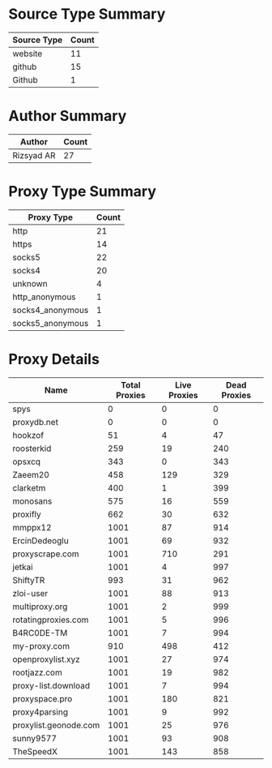 # Source Type Summary

| Source Type | Count |
|-------------|-------|
| website | 11 |
| github | 15 |
| Github | 1 |


# Author Summary

| Author | Count |
|--------|-------|
| Rizsyad AR | 27 |


# Proxy Type Summary

| Proxy Type | Count |
|------------|-------|
| http | 21 |
| https | 14 |
| socks5 | 22 |
| socks4 | 20 |
| unknown | 4 |
| http_anonymous | 1 |
| socks4_anonymous | 1 |
| socks5_anonymous | 1 |


# Proxy Details

| Name | Total Proxies | Live Proxies | Dead Proxies |
|------|---------------|--------------|---------------|
| spys | 0 | 0 | 0 |
| proxydb.net | 0 | 0 | 0 |
| hookzof | 51 | 4 | 47 |
| roosterkid | 259 | 19 | 240 |
| opsxcq | 343 | 0 | 343 |
| Zaeem20 | 458 | 129 | 329 |
| clarketm | 400 | 1 | 399 |
| monosans | 575 | 16 | 559 |
| proxifly | 662 | 30 | 632 |
| mmppx12 | 1001 | 87 | 914 |
| ErcinDedeoglu | 1001 | 69 | 932 |
| proxyscrape.com | 1001 | 710 | 291 |
| jetkai | 1001 | 4 | 997 |
| ShiftyTR | 993 | 31 | 962 |
| zloi-user | 1001 | 88 | 913 |
| multiproxy.org | 1001 | 2 | 999 |
| rotatingproxies.com | 1001 | 5 | 996 |
| B4RC0DE-TM | 1001 | 7 | 994 |
| my-proxy.com | 910 | 498 | 412 |
| openproxylist.xyz | 1001 | 27 | 974 |
| rootjazz.com | 1001 | 19 | 982 |
| proxy-list.download | 1001 | 7 | 994 |
| proxyspace.pro | 1001 | 180 | 821 |
| proxy4parsing | 1001 | 9 | 992 |
| proxylist.geonode.com | 1001 | 25 | 976 |
| sunny9577 | 1001 | 93 | 908 |
| TheSpeedX | 1001 | 143 | 858 |
